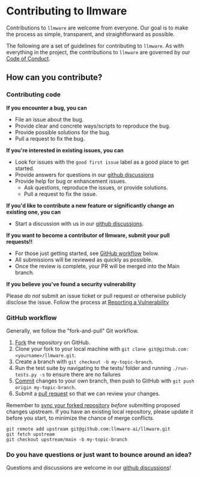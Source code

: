 # Contributing to llmware
Contributions to `llmware` are welcome from everyone. Our goal is to make the process as simple, transparent, and straightforward as possible.  

The following are a set of guidelines for contributing to `llmware`.  As with everything in the project, the contributions to `llmware` are governed by our [Code of Conduct](https://github.com/llmware-ai/llmware/blob/main/CODE_OF_CONDUCT.md).

## How can you contribute?

### Contributing code

**If you encounter a bug, you can**

- File an issue about the bug.
- Provide clear and concrete ways/scripts to reproduce the bug.
- Provide possible solutions for the bug.
- Pull a request to fix the bug.

**If you're interested in existing issues, you can**

- Look for issues with the `good first issue` label as a good place to get started.
- Provide answers for questions in our [github discussions](https://github.com/llmware-ai/llmware/discussions)
- Provide help for bug or enhancement issues. 
  - Ask questions, reproduce the issues, or provide solutions.
  - Pull a request to fix the issue.

**If you'd like to contribute a new feature or significantly change an existing one, you can**

- Start a discussion with us in our [github discussions](https://github.com/llmware-ai/llmware/discussions). 

**If you want to become a contributor of llmware, submit your pull requests!!** 

- For those just getting started, see [GitHub workflow](https://github.com/llmware-ai/llmware/blob/main/CONTRIBUTING.md#github-workflow) below.
- All submissions will be reviewed as quickly as possible.
- Once the review is complete, your PR will be merged into the Main branch.

**If you believe you've found a security vulnerability**

Please _do not_ submit an issue ticket or pull request or otherwise publicly disclose the issue.  Follow the process at [Reporting a Vulnerability](https://github.com/llmware-ai/llmware/blob/main/Security.md)

### GitHub workflow

Generally, we follow the "fork-and-pull" Git workflow.

1.  [Fork](https://docs.github.com/en/github/getting-started-with-github/fork-a-repo) the repository on GitHub.
2.  Clone your fork to your local machine with `git clone git@github.com:<yourname>/llmware.git`.
3.  Create a branch with `git checkout -b my-topic-branch`.
4.  Run the test suite by navigating to the tests/ folder and running ```./run-tests.py -s``` to ensure there are no failures
5.  [Commit](https://docs.github.com/en/github/collaborating-with-issues-and-pull-requests/committing-changes-to-a-pull-request-branch-created-from-a-fork) changes to your own branch, then push to GitHub with `git push origin my-topic-branch`.
6.  Submit a [pull request](https://docs.github.com/en/github/collaborating-with-issues-and-pull-requests/about-pull-requests) so that we can review your changes.

Remember to [sync your forked repository](https://docs.github.com/en/github/getting-started-with-github/fork-a-repo#keep-your-fork-synced) _before_ submitting proposed changes upstream. If you have an existing local repository, please update it before you start, to minimize the chance of merge conflicts.

```shell
git remote add upstream git@github.com:llmware-ai/llmware.git
git fetch upstream
git checkout upstream/main -b my-topic-branch
```

### Do you have questions or just want to bounce around an idea?
Questions and discussions are welcome in our [github discussions](https://github.com/llmware-ai/llmware/discussions)!
